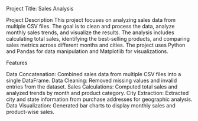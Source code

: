 Project Title: Sales Analysis

Project Description
This project focuses on analyzing sales data from multiple CSV files. The goal is to clean and process the data, analyze monthly sales trends, and visualize the results.
The analysis includes calculating total sales, identifying the best-selling products, and comparing sales metrics across different months and cities. 
The project uses Python and Pandas for data manipulation and Matplotlib for visualizations.

Features

Data Concatenation: Combined sales data from multiple CSV files into a single DataFrame.
Data Cleaning: Removed missing values and invalid entries from the dataset.
Sales Calculations: Computed total sales and analyzed trends by month and product category.
City Extraction: Extracted city and state information from purchase addresses for geographic analysis.
Data Visualization: Generated bar charts to display monthly sales and product-wise sales.

